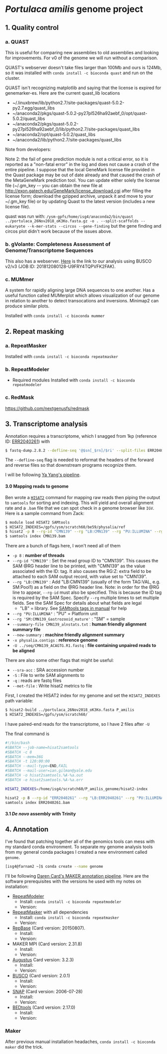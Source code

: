 
# _Portulaca amilis_ genome project

## 1. Quality control
### a. QUAST
This is useful for comparing new assemblies to old assemblies and looking for improvements. For v0 of the genome we will run without a comparison.

QUAST's webserver doesn't take files larger than 100Mb and ours is 124Mb, so it was installed with `conda install -c bioconda quast` and run on the cluster.

QUAST isn't recognizing matplotlib and saying that the license is expired for genemarker-es. Here are the current quast_lib locations

* ~/.linuxbrew/lib/python2.7/site-packages/quast-5.0.2-py2.7.egg/quast_libs
* ~/anaconda2/pkgs/quast-5.0.2-py27pl526ha92aebf_0/opt/quast-5.0.2/quast_libs
* ~/anaconda2/pkgs/quast-5.0.2-py27pl526ha92aebf_0/lib/python2.7/site-packages/quast_libs
* ~/anaconda2/opt/quast-5.0.2/quast_libs
* ~/anaconda2/lib/python2.7/site-packages/quast_libs

Note from developers:

Note 2: the fail of gene prediction module is not a critical error, so it is reported as a "non-fatal error" in the log and does not cause a crash of the entire pipeline. I suppose that the local GeneMark license file provided in the Quast package may be out of date already and that caused the crash of the MetaGeneMark prediction tool. You can update either solely the license file (~/.gm_key -- you can obtain the new file at http://exon.gatech.edu/GeneMark/license_download.cgi after filling the license form; download the gzipped archive, unpack it and move to your ~/.gm_key file) or by updating Quast to the latest version (includes a new license file).

quast was run with: `/ysm-gpfs/home/isg4/anaconda2/bin/quast ../portulaca_26Nov2018_oK3Ko.fasta.gz -o . --split-scaffolds --eukaryote --k-mer-stats --circos --gene-finding` but the gene finding and circos plot didn't work because of the issues above.

### b. gVolante: Completeness Assessment of Genome/Transcriptome Sequences
This also has a webserver. [Here](https://gvolante.riken.jp/script/result.cgi?201812080128-U9FRY4TQPVFK2FAK) is the link to our analysis using BUSCO v2/v3 (JOB ID: 201812080128-U9FRY4TQPVFK2FAK).

### c. MUMmer
A system for rapidly aligning large DNA sequences to one another. Has a useful function called MUMerplot which allows visualization of our genome in relation to another to detect transocations and inversions. Minimap2 can produce similar plots.

Installed with `conda install -c bioconda mummer`

## 2. Repeat masking
### a. RepeatMasker
Installed with `conda install -c bioconda repeatmasker`

### b. RepeatModeler
* Required modules
Installed with `conda install -c bioconda repeatmodeler`

### c. RedMask

https://github.com/nextgenusfs/redmask


## 3. Transcriptome analysis
Annotation requires a transcriptome, which I snagged from 1kp (reference ID: [ERR2040261](https://www.ncbi.nlm.nih.gov/sra/ERR2040261)) with
```bash
$ fastq-dump.2.8.2 --defline-seq '@$sn[_$rn]/$ri' --split-files ERR2040261
```
The `--defline-seq` flag is needed to reformat the headers of the forward and reverse files so that downstream programs recognize them.

I will be following [Ya Yang's pipeline](https://bitbucket.org/yangya/phylogenomic_dataset_construction).

#### 3.0 Mapping reads to genome
Ben wrote a [`HISAT2`](https://ccb.jhu.edu/software/hisat2/manual.shtml#what-is-hisat2) command for mapping raw reads then piping the output to `samtools` for sorting and indexing. This will yield and overall alignment rate and a `.bam` file that we can spot check in a genome browser like `IGV`. Here is a sample command from Zack:

```bash
$ module load HISAT2 SAMtools
$ HISAT2_INDEXES=/gpfs/ysm/scratch60/be59/physalia/ref
$ hisat2 -p 8 --rg-id "CMN139" --rg "LB:CMN139" --rg "PU:ILLUMINA" --rg 'SM:CMN139_Gastrozooid_mature' --summary-file CMN139_alnstats.txt --new-summary -x physalia.contigs -U ../seq/CMN139_ACAGTG.R1.fastq | samtools view -bhuS - | samtools sort - -m 2G -o CMN139.bam
$ samtools index CMN139.bam
```

There are a bunch of flags here, I won't need all of them
* `-p 8` : **number of threads**
* `--rg-id "CMN139"` : Set the read group ID to "CMN139". This causes the SAM @RG header line to be printed, with "CMN139" as the value associated with the ID: tag. It also causes the RG:Z: extra field to be attached to each SAM output record, with value set to "CMN139".
* `--rg "LB:CMN139"` : Add "LB:CMN139" (usually of the form TAG:VAL, e.g. SM:Pool1) as a field on the @RG header line. Note: in order for the @RG line to appear, `--rg-id` must also be specified. This is because the ID tag is required by the SAM Spec. Specify `--rg` multiple times to set multiple fields. See the SAM Spec for details about what fields are legal
  * "LB" = library. See [SAMtools tags in manual](https://samtools.github.io/hts-specs/SAMv1.pdf) for help
* `--rg "PU:ILLUMINA"` : "PU" = Platform unit
* `--rg 'SM:CMN139_Gastrozooid_mature'` : "SM" = sample
* `--summary-file CMN139_alnstats.txt` : **human friendly alignment summary file**
* `--new-summary` : **machine friendly alignment summary**
* `-x physalia.contigs` : **reference genome**
* `-U ../seq/CMN139_ACAGTG.R1.fastq` : **file containing unpaired reads to be aligned**

There are also some other flags that might be useful:
* `--sra-acc` : SRA accession number
* `-S` : File to write SAM alignments to
* `-q` : reads are fastq files
* `--met-file` : Write hisat2 metrics to file

First, I created the HISAT2 index for my genome and set the `HISAT2_INDEXES` path variable:

```bash
$ hisat2-build ../portulaca_26Nov2018_oK3Ko.fasta P_amilis
$ HISAT2_INDEXES=/gpfs/ysm/scratch60/
```
I have paired-end reads for the transcriptome, so I have 2 files after `-U`

The final command is
```bash
#!/bin/bash
#SBATCH --job-name=hisat2samtools
#SBATCH -c 8
#SBATCH --mem=36G
#SBATCH -t 120:00:00
#SBATCH --mail-type=END,FAIL
#SBATCH --mail-user=ian.gilman@yale.edu
#SBATCH -o hisat2samtools.%A-%a.out
#SBATCH -e hisat2samtools.%A-%a.err

HISAT2_INDEXES=/home/isg4/scratch60/P_amilis_genome/hisat2-index

hisat2 -p 8 --rg-id "ERR2040261" --rg "LB:ERR2040261" --rg "PU:ILLUMINA" --rg "SM:ERR2040261_leaf_mature" --summary-file /home/isg4/scratch60/P_amilis_genome/1kp_transcriptome/ERR2040261-alnstats.txt --new-summary -x /home/isg4/scratch60/P_amilis_genome/hisat2-index/P_amilis -U ERR2040261_R1_.fastq,ERR2040261_R2_.fastq | samtools view -bhuS - | samtools sort - -m 2G -o ERR2040261.bam
samtools index ERR2040261.bam
```


#### 3.1 *De novo* assembly with Trinity


## 4. Annotation
I've found that patching together all of the genomics tools can mess with my standard conda environment. To separate my genome analysis tools from my general conda packages I created a new environment called `genome`.

```bash
[isg4@farnam2 ~]$ conda create --name genome
```
I'll be following [Daren Card's MAKER annotation pipeline](https://gist.github.com/darencard/bb1001ac1532dd4225b030cf0cd61ce2). Here are the software prerequisites with the versions he used with my notes on installation:

* [RepeatModeler](http://www.repeatmasker.org/RepeatModeler/)
  * Install: `conda install -c bioconda repeatmodeler`
  * Version:
* [RepeatMasker](http://www.repeatmasker.org/RMDownload.html) with all dependencies
  * Install: `conda install -c bioconda repeatmasker`
  * Version:
* [RepBase](http://www.girinst.org/repbase/) (Card version: 20150807).
  * Install:
  * Version:
* MAKER MPI (Card version: 2.31.8)
  * Install:
  * Version:
* [Augustus](http://bioinf.uni-greifswald.de/augustus/) Card version: 3.2.3)
  * Install:
  * Version:
* [BUSCO](http://busco.ezlab.org/) (Card version: 2.0.1)
  * Install:
  * Version:
* [SNAP](http://korflab.ucdavis.edu/software.html) (Card version: 2006-07-28)
  * Install:
  * Version:
* [BEDtools](https://bedtools.readthedocs.io/en/latest/) (Card version: 2.17.0)
  * Install:
  * Version:

### Maker
After previous manual installation headaches, `conda install -c bioconda maker` did the trick.
